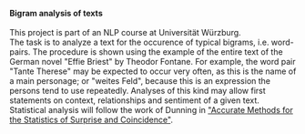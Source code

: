 <p><b>Bigram analysis of texts</b><br>
<br>
This project is part of an NLP course at Universität Würzburg.<br>
The task is to analyze a text for the occurence of typical bigrams, i.e. word-pairs. The procedure is shown using the example of the entire text of the German novel "Effie Briest" by Theodor Fontane. For example, the word pair "Tante Therese" may be expected to occur very often, as this is the name of a main personage; or "weites Feld", because this is an expression the persons tend to use repeatedly. Analyses of this kind may allow first statements on context, relationships and sentiment of a given text.<br>
Statistical analysis will follow the work of Dunning in <a href="https://www.google.de/url?sa=t&rct=j&q=&esrc=s&source=web&cd=2&cad=rja&uact=8&ved=0ahUKEwilmsD7weHXAhVLC-wKHWVoB9IQFggwMAE&url=http%3A%2F%2Faclweb.org%2Fanthology%2FJ93-1003&usg=AOvVaw255tnabSLrnqmqx4QJcoKu">"Accurate Methods for the Statistics of Surprise and Coincidence"</a>.<br>

